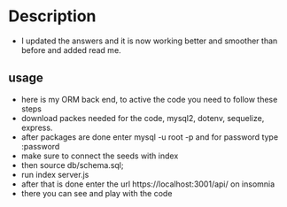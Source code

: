# Description 
- I updated the answers and it is now working better and smoother than before 
and added read me.

## usage
- here is my ORM back end, to active the code you need to follow these steps 
- download packes needed for the code, mysql2, dotenv, sequelize, express.
- after packages are done enter mysql -u root -p and for password type :password
- make sure to connect the seeds with index
- then source db/schema.sql;
- run index server.js
- after that is done enter the url https://localhost:3001/api/ on insomnia 
- there you can see and play with the code 
